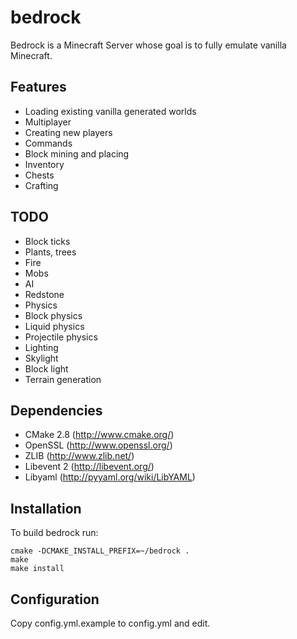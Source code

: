 bedrock
=======

Bedrock is a Minecraft Server whose goal is to fully emulate vanilla Minecraft.

## Features

 * Loading existing vanilla generated worlds
 * Multiplayer
 * Creating new players
 * Commands
 * Block mining and placing
 * Inventory
 * Chests
 * Crafting

## TODO
 * Block ticks 
  * Plants, trees
  * Fire
 * Mobs
  * AI
 * Redstone
 * Physics
  * Block physics
  * Liquid physics
  * Projectile physics
 * Lighting
 * Skylight
 * Block light
 * Terrain generation

## Dependencies

  * CMake 2.8 (http://www.cmake.org/)
  * OpenSSL (http://www.openssl.org/)
  * ZLIB (http://www.zlib.net/)
  * Libevent 2 (http://libevent.org/)
  * Libyaml (http://pyyaml.org/wiki/LibYAML)
  
## Installation

To build bedrock run:

    cmake -DCMAKE_INSTALL_PREFIX=~/bedrock .
    make
    make install

## Configuration

  Copy config.yml.example to config.yml and edit.
